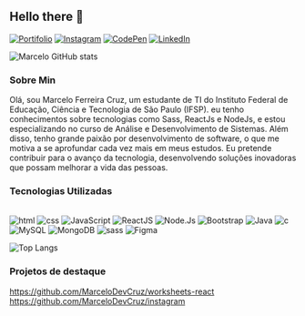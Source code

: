 ## Hello there 👋

[![Portifolio](https://img.shields.io/badge/website-000000?style=for-the-badge&logo=About.me&logoColor=white)](https://portfolio-marcelo-cruz.netlify.app/)
[![Instagram](https://img.shields.io/badge/Instagram-E4405F?style=for-the-badge&logo=instagram&logoColor=white)](https://www.instagram.com/marceloxris__/)
[![CodePen](https://img.shields.io/badge/Codepen-000000?style=for-the-badge&logo=codepen&logoColor=white)](https://codepen.io/marceloDEVcruz)
[![LinkedIn](https://img.shields.io/badge/LinkedIn-0077B5?style=for-the-badge&logo=linkedin&logoColor=white)](https://www.linkedin.com/in/marcelo-ferreira-cruz/)

![Marcelo GitHub stats](https://github-readme-stats.vercel.app/api?username=MarceloDevCruz&show_icons=true&theme=tokyonight)

### Sobre Min
Olá, sou Marcelo Ferreira Cruz, um estudante de TI do Instituto Federal de Educação, Ciência e Tecnologia de São Paulo (IFSP). eu tenho conhecimentos sobre tecnologias como Sass, ReactJs e NodeJs, e estou especializando no curso de Análise e Desenvolvimento de Sistemas. Além disso, tenho grande paixão por desenvolvimento de software, o que me motiva a se aprofundar cada vez mais em meus estudos. Eu pretende contribuir para o avanço da tecnologia, desenvolvendo soluções inovadoras que possam melhorar a vida das pessoas.

### Tecnologias Utilizadas
<div style="display: inline_block" align="left" ><br>
  <img src="https://img.shields.io/badge/html5-%23E34F26.svg?style=for-the-badge&logo=html5&logoColor=white" alt="html"/>
  <img src="https://img.shields.io/badge/css3-%231572B6.svg?style=for-the-badge&logo=css3&logoColor=white" alt="css" />
  <img src="https://img.shields.io/badge/JavaScript-F7DF1E?style=for-the-badge&logo=javascript&logoColor=black" alt="JavaScript" />
  <img src="https://img.shields.io/badge/React-20232A?style=for-the-badge&logo=react&logoColor=61DAFB" alt="ReactJS" />
  <img src="https://img.shields.io/badge/Node.js-43853D?style=for-the-badge&logo=node.js&logoColor=white" alt="Node.Js" />
  <img src="https://img.shields.io/badge/Bootstrap-563D7C?style=for-the-badge&logo=bootstrap&logoColor=white" alt="Bootstrap" />
  <img src="https://img.shields.io/badge/Java-ED8B00?style=for-the-badge&logo=java&logoColor=white" alt="Java" />
  <img src="https://img.shields.io/badge/C-00599C?style=for-the-badge&logo=c&logoColor=white" alt="c" />
  <img src="https://img.shields.io/badge/MySQL-00000F?style=for-the-badge&logo=mysql&logoColor=white" alt="MySQL" />
  <img src="https://img.shields.io/badge/MongoDB-4EA94B?style=for-the-badge&logo=mongodb&logoColor=white" alt="MongoDB" />
  <img src="https://img.shields.io/badge/SASS-hotpink.svg?style=for-the-badge&logo=SASS&logoColor=white" alt="sass" />
  <img src="https://img.shields.io/badge/figma-%23F24E1E.svg?style=for-the-badge&logo=figma&logoColor=white" alt="Figma" />
</div>

![Top Langs](https://github-readme-stats.vercel.app/api/top-langs/?username=MarceloDevCruz)

### Projetos de destaque
https://github.com/MarceloDevCruz/worksheets-react <br>
https://github.com/MarceloDevCruz/instagram

